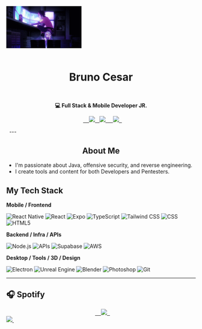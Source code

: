 <img src="https://raw.githubusercontent.com/yogesh174/yogesh174/master/img.gif" width="200"/>

<div align="center">
  <h1>Bruno Cesar</h1>
  <p><strong>💻 Full Stack & Mobile Developer JR.</strong></p>

  <a href="https://www.linkedin.com/in/bruno-cesar-developer">
    <img src="https://img.shields.io/badge/LinkedIn-0077B5?style=for-the-badge&logo=linkedin&logoColor=white"/>
  <a href="https://my-portfolio-lake-seven-79.vercel.app/">
    <img src="https://img.shields.io/badge/🌐-Portfolio-brightgreen?style=for-the-badge"/>
  <a href="mailto:brunoleonel97@gmail.com">
    <img src="https://img.shields.io/badge/Gmail-D14836?style=for-the-badge&logo=gmail&logoColor=white"/>
  </a>
</div>
 
---
<div align="center">

## About Me
</div>

* I'm passionate about Java, offensive security, and reverse engineering.
* I create tools and content for both Developers and Pentesters.

## My Tech Stack

**Mobile / Frontend**

![React Native](https://img.shields.io/badge/-React%20Native-61DAFB?logo=react&logoColor=000&style=for-the-badge)
![React](https://img.shields.io/badge/-React-61DAFB?logo=react&logoColor=white&style=for-the-badge)
![Expo](https://img.shields.io/badge/-Expo-000020?logo=expo&logoColor=fff&style=for-the-badge)
![TypeScript](https://img.shields.io/badge/-TypeScript-3178C6?logo=typescript&logoColor=fff&style=for-the-badge)
![Tailwind CSS](https://img.shields.io/badge/-Tailwind%20CSS-38B2AC?logo=tailwindcss&logoColor=white&style=for-the-badge)
![CSS](https://img.shields.io/badge/-CSS-1572B6?logo=css3&logoColor=fff&style=for-the-badge)
![HTML5](https://img.shields.io/badge/-HTML5-E34F26?logo=html5&logoColor=fff&style=for-the-badge)

**Backend / Infra / APIs**

![Node.js](https://img.shields.io/badge/-Node.js-339933?logo=node.js&logoColor=fff&style=for-the-badge)
![APIs](https://img.shields.io/badge/-REST%20%2F%20GraphQL-FF6F00?style=for-the-badge)
![Supabase](https://img.shields.io/badge/-Supabase-3ECF8E?logo=supabase&logoColor=fff&style=for-the-badge)
![AWS](https://img.shields.io/badge/-AWS-232F3E?logo=amazon-aws&logoColor=fff&style=for-the-badge)

**Desktop / Tools / 3D / Design**

![Electron](https://img.shields.io/badge/-Electron-47848F?logo=electron&logoColor=fff&style=for-the-badge)
![Unreal Engine](https://img.shields.io/badge/-Unreal%20Engine-0E0E0E?logo=unrealengine&logoColor=white&style=for-the-badge)
![Blender](https://img.shields.io/badge/-Blender-F5792A?logo=blender&logoColor=fff&style=for-the-badge)
![Photoshop](https://img.shields.io/badge/-Photoshop-31A8FF?logo=adobe-photoshop&logoColor=fff&style=for-the-badge)
![Git](https://img.shields.io/badge/-Git-F05032?logo=git&logoColor=fff&style=for-the-badge)

---

## 🎧 Spotify

<div align="center">
  <a href="https://open.spotify.com/track/2K1ENoIs1y6M5nFdJhLpvU">
    <img src="https://novatorem.vercel.app/api/spotify?background_color=0d1117&border_color=ffffff"/>
  </a>
</div>
</details>
<a href="https://www.twitch.tv/rabbitfo0t/about" target="_blank" rel="noopener noreferrer"> <img src="https://img.shields.io/twitch/status/clubedojava"> </a> 
